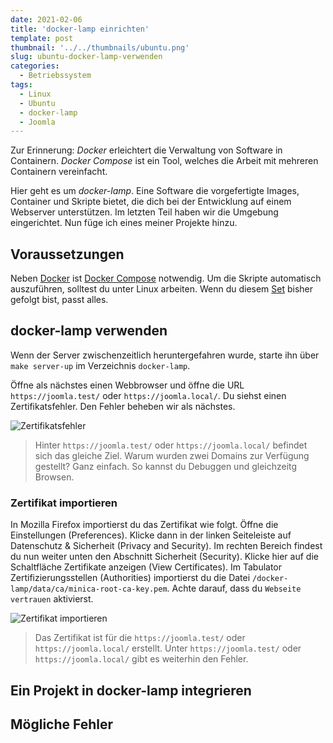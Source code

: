 ```yaml
---
date: 2021-02-06
title: 'docker-lamp einrichten'
template: post
thumbnail: '../../thumbnails/ubuntu.png'
slug: ubuntu-docker-lamp-verwenden
categories:
  - Betriebssystem
tags:
  - Linux
  - Ubuntu
  - docker-lamp
  - Joomla
---
```


Zur Erinnerung: _Docker_ erleichtert die Verwaltung von Software in Containern. _Docker Compose_ ist ein Tool, welches die Arbeit mit mehreren Containern vereinfacht.

Hier geht es um _docker-lamp_. Eine Software die vorgefertigte Images, Container und Skripte bietet, die dich bei der Entwicklung auf einem Webserver unterstützen. Im letzten Teil haben wir die Umgebung eingerichtet. Nun füge ich eines meiner Projekte hinzu.

## Voraussetzungen

Neben [Docker](/ubuntu-docker-einrichten-docker-lamp) ist [Docker Compose](/ubuntu-docker-compose-einrichten-docker-lamp) notwendig. Um die Skripte automatisch auszuführen, solltest du unter Linux arbeiten. Wenn du diesem [Set](mein-ubuntu-rechner-mit-docker-lamp-themen/) bisher gefolgt bist, passt alles.

## docker-lamp verwenden

Wenn der Server zwischenzeitlich heruntergefahren wurde, starte ihn über `make server-up` im Verzeichnis `docker-lamp`.

Öffne als nächstes einen Webbrowser und öffne die URL `https://joomla.test/` oder `https://joomla.local/`. Du siehst einen Zertifikatsfehler. Den Fehler beheben wir als nächstes.

![Zertifikatsfehler](/images/dockerlamp_zert.png)

> Hinter `https://joomla.test/` oder `https://joomla.local/` befindet sich das gleiche Ziel. Warum wurden zwei Domains zur Verfügung gestellt? Ganz einfach. So kannst du Debuggen und gleichzeitg Browsen.

### Zertifikat importieren

In Mozilla Firefox importierst du das Zertifikat wie folgt. Öffne die
Einstellungen (Preferences). Klicke dann in der linken Seiteleiste auf Datenschutz & Sicherheit (Privacy and Security). Im rechten Bereich findest du nun weiter unten den Abschnitt Sicherheit (Security). Klicke hier auf die Schaltfläche Zertifikate anzeigen (View Certificates). Im Tabulator Zertifizierungsstellen (Authorities) importierst du die Datei `/docker-lamp/data/ca/minica-root-ca-key.pem`. Achte darauf, dass du `Webseite vertrauen` aktivierst.

![Zertifikat importieren](/images/dockerlamp_zertbrowser.png)

> Das Zertifikat ist für die `https://joomla.test/` oder `https://joomla.local/` erstellt. Unter `https://joomla.test/` oder `https://joomla.local/` gibt es weiterhin den Fehler.

## Ein Projekt in docker-lamp integrieren

## Mögliche Fehler

